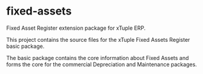 fixed-assets
============
Fixed Asset Register extension package for xTuple ERP.

This project contains the source files for the xTuple Fixed Assets Register basic package.

The basic package contains the core information about Fixed Assets and forms the core for the commercial Depreciation and Maintenance packages.


